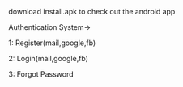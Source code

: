 download install.apk to check out the android app

Authentication System->

1: Register(mail,google,fb)

2: Login(mail,google,fb)

3: Forgot Password
